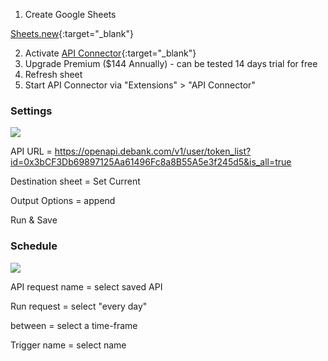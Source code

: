 1. Create Google Sheets

[Sheets.new](https://sheets.new){:target="_blank"}

2. Activate [API Connector](https://workspace.google.com/marketplace/app/api_connector/95804724197){:target="_blank"}
3. Upgrade Premium ($144 Annually) - can be tested 14 days trial for free
4. Refresh sheet
5. Start API Connector via "Extensions" > "API Connector"
   
### Settings

![](https://user-images.githubusercontent.com/98217124/151754942-19606777-09c0-4e0b-878e-b25bd7cc0de0.png)

API URL = https://openapi.debank.com/v1/user/token_list?id=0x3bCF3Db69897125Aa61496Fc8a8B55A5e3f245d5&is_all=true

Destination sheet = Set Current

Output Options = append

Run & Save

### Schedule

![](https://user-images.githubusercontent.com/98217124/151755075-5ca7ec5b-201d-4bb1-bb4b-fa863713ca4f.png)

API request name = select saved API

Run request = select "every day"

between = select a time-frame

Trigger name = select name
